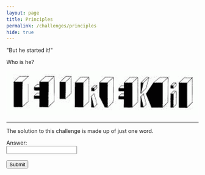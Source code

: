 ```yaml
---
layout: page
title: Principles
permalink: /challenges/principles
hide: true
---
```


"But he started it!"

Who is he?

![alt text][dialfreq]

[dialfreq]: /assets/img/blocks.png "Found It!"

---

The solution to this challenge is made up of just one word.

<form>
    <label for="answer">Answer:</label><br>
    <input type="text" id="submission" name="submission"><br><br>
    <input type="submit" value="Submit" onclick="javascript:checkAnswer('principles', document.getElementById('submission').value)">
</form>
